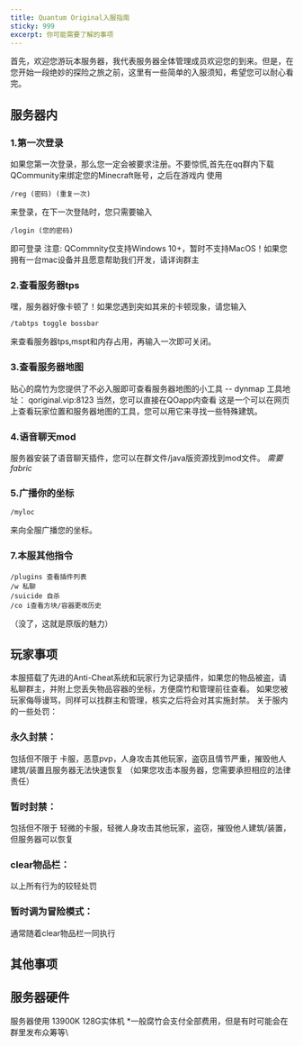 ```yaml
---
title: Quantum Original入服指南
sticky: 999
excerpt: 你可能需要了解的事项
---
```

  首先，欢迎您游玩本服务器，我代表服务器全体管理成员欢迎您的到来。但是，在您开始一段绝妙的探险之旅之前，这里有一些简单的入服须知，希望您可以耐心看完。
## 服务器内

### 1.第一次登录
如果您第一次登录，那么您一定会被要求注册。不要惊慌,首先在qq群内下载QCommunity来绑定您的Minecraft账号，之后在游戏内
使用
```Command
/reg (密码) (重复一次)
```
来登录，在下一次登陆时，您只需要输入
```Command
/login (您的密码)
```
即可登录
注意: QCommnity仅支持Windows 10+，暂时不支持MacOS！如果您拥有一台mac设备并且愿意帮助我们开发，请详询群主

### 2.查看服务器tps
嘿，服务器好像卡顿了！如果您遇到突如其来的卡顿现象，请您输入
```Command
/tabtps toggle bossbar
```
来查看服务器tps,mspt和内存占用，再输入一次即可关闭。

### 3.查看服务器地图
贴心的腐竹为您提供了不必入服即可查看服务器地图的小工具  -- dynmap
工具地址： qoriginal.vip:8123
当然，您可以直接在QOapp内查看
这是一个可以在网页上查看玩家位置和服务器地图的工具，您可以用它来寻找一些特殊建筑。
### 4.语音聊天mod
服务器安装了语音聊天插件，您可以在群文件/java版资源找到mod文件。
*需要fabric*
### 5.广播你的坐标
``` command
/myloc
```
来向全服广播您的坐标。
### 7.本服其他指令

``` Command
/plugins 查看插件列表
/w 私聊
/suicide 自杀
/co i查看方块/容器更改历史
```
（没了，这就是原版的魅力）

## 玩家事项
本服搭载了先进的Anti-Cheat系统和玩家行为记录插件，如果您的物品被盗，请私聊群主，并附上您丢失物品容器的坐标，方便腐竹和管理前往查看。
如果您被玩家侮辱谩骂，同样可以找群主和管理，核实之后将会对其实施封禁。
关于服内的一些处罚：
### 永久封禁：
包括但不限于 卡服，恶意pvp，人身攻击其他玩家，盗窃且情节严重，摧毁他人建筑/装置且服务器无法快速恢复 （如果您攻击本服务器，您需要承担相应的法律责任）
### 暂时封禁：
包括但不限于 轻微的卡服，轻微人身攻击其他玩家，盗窃，摧毁他人建筑/装置，但服务器可以恢复
### clear物品栏：
以上所有行为的较轻处罚
### 暂时调为冒险模式：
通常随着clear物品栏一同执行

## 其他事项

## 服务器硬件
服务器使用 13900K 128G实体机
*一般腐竹会支付全部费用，但是有时可能会在群里发布众筹等\
